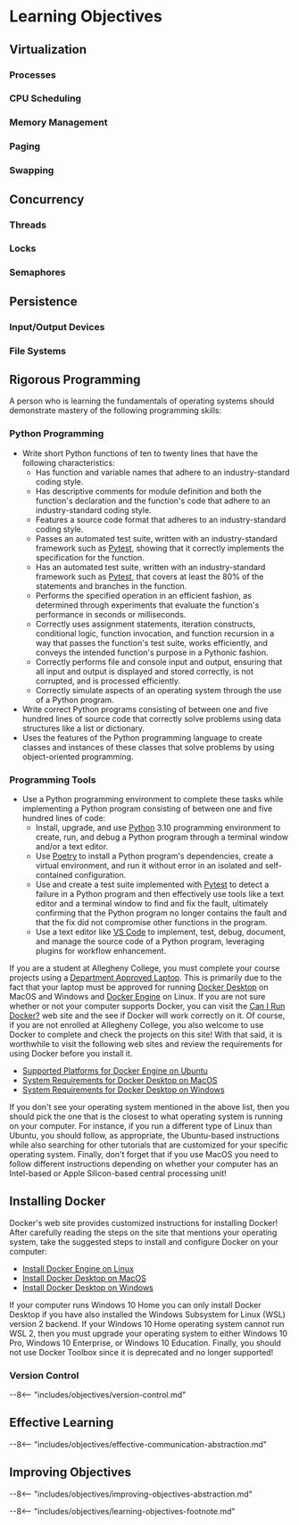 # Learning Objectives

## Virtualization

### Processes

### CPU Scheduling

### Memory Management

### Paging

### Swapping

## Concurrency

### Threads

### Locks

### Semaphores

## Persistence

### Input/Output Devices

### File Systems

## Rigorous Programming

A person who is learning the fundamentals of operating systems should
demonstrate mastery of the following programming skills:

### Python Programming

- Write short Python functions of ten to twenty lines that have the following
  characteristics:
    - Has function and variable names that adhere to an industry-standard coding
      style.
    - Has descriptive comments for module definition and both the function's
      declaration and the function's code that adhere to an industry-standard
      coding style.
    - Features a source code format that adheres to an industry-standard coding
      style.
    - Passes an automated test suite, written with an industry-standard
      framework such as [Pytest](https://docs.pytest.org/), showing that it
      correctly implements the specification for the function.
    - Has an automated test suite, written with an industry-standard framework
      such as [Pytest](https://docs.pytest.org/), that covers at least the 80%
      of the statements and branches in the function.
    - Performs the specified operation in an efficient fashion, as determined
      through experiments that evaluate the function's performance in seconds or
      milliseconds.
    - Correctly uses assignment statements, iteration constructs, conditional
      logic, function invocation, and function recursion in a way that passes
      the function's test suite, works efficiently, and conveys the intended
      function's purpose in a Pythonic fashion.
    - Correctly performs file and console input and output, ensuring that all
      input and output is displayed and stored correctly, is not corrupted, and
      is processed efficiently.
    - Correctly simulate aspects of an operating system through the use of a
      Python program.
- Write correct Python programs consisting of between one and five hundred lines
  of source code that correctly solve problems using data structures like a list
  or dictionary.
- Uses the features of the Python programming language to create classes and
  instances of these classes that solve problems by using object-oriented
  programming.

### Programming Tools

- Use a Python programming environment to complete these tasks while
  implementing a Python program consisting of between one and five hundred lines
  of code:
    - Install, upgrade, and use [Python](https://www.python.org/) 3.10
      programming environment to create, run, and debug a Python program through
      a terminal window and/or a text editor.
    - Use [Poetry](https://python-poetry.org/) to install a Python program's
      dependencies, create a virtual environment, and run it without error in an
      isolated and self-contained configuration.
    - Use and create a test suite implemented with
      [Pytest](https://docs.pytest.org/) to detect a failure in a Python program
      and then effectively use tools like a text editor and a terminal window to
      find and fix the fault, ultimately confirming that the Python program no
      longer contains the fault and that the fix did not compromise other
      functions in the program.
    - Use a text editor like [VS Code](https://code.visualstudio.com/) to
      implement, test, debug, document, and manage the source code of a Python
      program, leveraging plugins for workflow enhancement.

If you are a student at Allegheny College, you must complete your course
projects using a [Department Approved
Laptop](https://www.cs.allegheny.edu/resources/laptops/). This is primarily due
to the fact that your laptop must be approved for running [Docker
Desktop](https://www.docker.com/products/docker-desktop) on MacOS and Windows
and [Docker Engine](https://docs.docker.com/engine/install/ubuntu/) on Linux. If
you are not sure whether or not your computer supports Docker, you can visit the
[Can I Run Docker?](https://www.cs.allegheny.edu/canirundocker/) web site and
the see if Docker will work correctly on it. Of course, if you are not enrolled
at Allegheny College, you also welcome to use Docker to complete and check the
projects on this site! With that said, it is worthwhile to visit the following
web sites and review the requirements for using Docker before you install it.

* [Supported Platforms for Docker Engine on Ubuntu](https://docs.docker.com/engine/install/ubuntu/#prerequisites)
* [System Requirements for Docker Desktop on MacOS](https://docs.docker.com/desktop/mac/install/#system-requirements)
* [System Requirements for Docker Desktop on Windows](https://docs.docker.com/desktop/windows/install/#system-requirements)

If you don't see your operating system mentioned in the above list, then you
should pick the one that is the closest to what operating system is running on
your computer. For instance, if you run a different type of Linux than Ubuntu,
you should follow, as appropriate, the Ubuntu-based instructions while also
searching for other tutorials that are customized for your specific operating
system. Finally, don't forget that if you use MacOS you need to follow different
instructions depending on whether your computer has an Intel-based or Apple
Silicon-based central processing unit!

## Installing Docker

Docker's web site provides customized instructions for installing Docker! After
carefully reading the steps on the site that mentions your operating system,
take the suggested steps to install and configure Docker on your computer:

* [Install Docker Engine on Linux](https://docs.docker.com/engine/install/)
* [Install Docker Desktop on MacOS](https://docs.docker.com/desktop/mac/install/)
* [Install Docker Desktop on Windows](https://docs.docker.com/desktop/windows/install/)

If your computer runs Windows 10 Home you can only install Docker Desktop if you
have also installed the Windows Subsystem for Linux (WSL) version 2 backend. If
your Windows 10 Home operating system cannot run WSL 2, then you must upgrade
your operating system to either Windows 10 Pro, Windows 10 Enterprise, or
Windows 10 Education. Finally, you should not use Docker Toolbox since it is
deprecated and no longer supported!


### Version Control

--8<-- "includes/objectives/version-control.md"

## Effective Learning

--8<-- "includes/objectives/effective-communication-abstraction.md"

## Improving Objectives

--8<-- "includes/objectives/improving-objectives-abstraction.md"

--8<-- "includes/objectives/learning-objectives-footnote.md"

